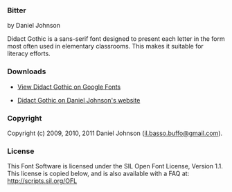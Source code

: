 ### Bitter

by Daniel Johnson

Didact Gothic is a sans-serif font designed to present each letter in the form most often used in elementary classrooms. This makes it suitable for literacy efforts.

### Downloads

* [View Didact Gothic on Google Fonts](https://fonts.google.com/specimen/Didact+Gothic)

* [Didact Gothic on Daniel Johnson's website](http://danieljohnson.name/fonts/didact-gothic)

### Copyright

Copyright (c) 2009, 2010, 2011 Daniel Johnson (<il.basso.buffo@gmail.com>).

### License

This Font Software is licensed under the SIL Open Font License, Version 1.1.
This license is copied below, and is also available with a FAQ at:
http://scripts.sil.org/OFL
